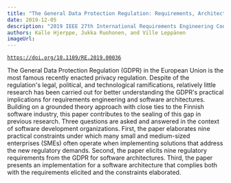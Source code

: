 ```yaml
---
title: "The General Data Protection Regulation: Requirements, Architectures, and Constraints"
date: 2019-12-05
description: "2019 IEEE 27th International Requirements Engineering Conference (RE)"
authors: Kalle Hjerppe, Jukka Ruohonen, and Ville Leppänen
imageUrl:
---
```

[`https://doi.org/10.1109/RE.2019.00036`](https://doi.org/10.1109/RE.2019.00036)

The General Data Protection Regulation (GDPR) in the European Union is the most famous recently enacted privacy regulation. Despite of the regulation's legal, political, and technological ramifications, relatively little research has been carried out for better understanding the GDPR's practical implications for requirements engineering and software architectures. Building on a grounded theory approach with close ties to the Finnish software industry, this paper contributes to the sealing of this gap in previous research. Three questions are asked and answered in the context of software development organizations. First, the paper elaborates nine practical constraints under which many small and medium-sized enterprises (SMEs) often operate when implementing solutions that address the new regulatory demands. Second, the paper elicits nine regulatory requirements from the GDPR for software architectures. Third, the paper presents an implementation for a software architecture that complies both with the requirements elicited and the constraints elaborated.


